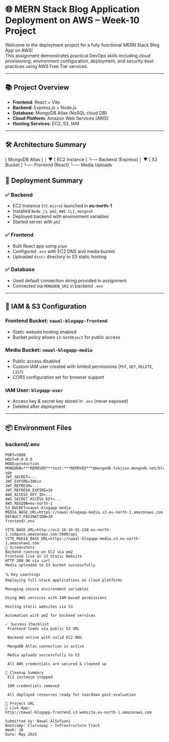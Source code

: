 # 🌐 MERN Stack Blog Application Deployment on AWS – Week-10 Project

Welcome to the deployment project for a fully functional MERN Stack Blog App on AWS!  
This assignment demonstrates practical DevOps skills including cloud provisioning, environment configuration, deployment, and security best practices using AWS Free Tier services.

---

## 📚 Project Overview

- **Frontend**: React + Vite
- **Backend**: Express.js + Node.js
- **Database**: MongoDB Atlas (NoSQL cloud DB)
- **Cloud Platform**: Amazon Web Services (AWS)
- **Hosting Services**: EC2, S3, IAM

---

## 🛠️ Architecture Summary

[ MongoDB Atlas ]
│
▼
[ EC2 Instance ]
└── Backend (Express)
│
▼
[ S3 Bucket ]
└── Frontend (React)
└── Media Uploads


## 🚀 Deployment Summary

### ✅ Backend

- EC2 instance (`t3.micro`) launched in **eu-north-1**
- Installed `Node.js`, `pm2`, `AWS CLI`, `mongosh`
- Deployed backend with environment variables
- Started server with `pm2`

### ✅ Frontend

- Built React app using `pnpm`
- Configured `.env` with EC2 DNS and media bucket
- Uploaded `dist/` directory to S3 static hosting

### ✅ Database

- Used default connection string provided in assignment
- Connected via `MONGODB_URI` in backend `.env`

---

## 🔐 IAM & S3 Configuration

### Frontend Bucket: `nawal-blogapp-frontend`
- Static website hosting enabled
- Bucket policy allows `s3:GetObject` for public access

### Media Bucket: `nawal-blogapp-media`
- Public access disabled
- Custom IAM user created with limited permissions (`PUT`, `GET`, `DELETE`, `LIST`)
- CORS configuration set for browser support

### IAM User: `blogapp-user`
- Access key & secret key stored in `.env` (never exposed)
- Deleted after deployment

---

## 📦 Environment Files

### backend/.env

```env
PORT=5000
HOST=0.0.0.0
MODE=production
MONGODB=***REMOVED***test:***REMOVED***@mongodb.txkjsso.mongodb.net/blog-app
JWT_SECRET=...
JWT_EXPIRE=30min
JWT_REFRESH=...
JWT_REFRESH_EXPIRE=3d
AWS_ACCESS_KEY_ID=...
AWS_SECRET_ACCESS_KEY=...
AWS_REGION=eu-north-1
S3_BUCKET=nawal-blogapp-media
MEDIA_BASE_URL=https://nawal-blogapp-media.s3.eu-north-1.amazonaws.com
DEFAULT_PAGINATION=20
frontend/.env

VITE_BASE_URL=http://ec2-16-16-91-238.eu-north-1.compute.amazonaws.com:5000/api
VITE_MEDIA_BASE_URL=https://nawal-blogapp-media.s3.eu-north-1.amazonaws.com
📸 Screenshots
Backend running on EC2 via pm2
Frontend live on S3 Static Website
HTTP 200 OK via curl
Media uploaded to S3 bucket successfully

🔍 Key Learnings
Deploying full-stack applications on cloud platforms

Managing secure environment variables

Using AWS services with IAM-based permissions

Hosting static websites via S3

Automation with pm2 for backend services

✅ Success Checklist
 Frontend loads via public S3 URL

 Backend online with valid EC2 DNS

 MongoDB Atlas connection is active

 Media uploads successfully to S3

 All AWS credentials are secured & cleaned up

🧼 Cleanup Summary
 EC2 instance stopped

 IAM credentials removed

 All deployed resources ready for teardown post-evaluation

📎 Project URL
🔗 Live App:
http://nawal-blogapp-frontend.s3-website.eu-north-1.amazonaws.com

Submitted by: Nawal AlSufyani
Bootcamp: Clarusway – Infrastructure Track
Week: 10
Date: May 2025